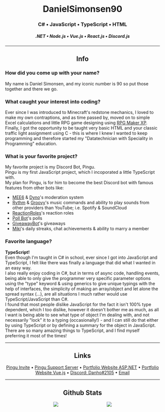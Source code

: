 <div id="DanielSimonsen90-github-content" align="center">

# DanielSimonsen90
### C# • JavaScript • TypeScript • HTML 
##### .NET • Node.js • Vue.js • React.js • Discord.js
    
***

## Info
<div class="qna-answer" align="left">

### How did you come up with your name?
My name is Daniel Simonsen, and my iconic number is 90 so put those together and there we go.

### What caught your interest into coding?
Ever since I was introduced to Minecraft's redstone mechanics, I loved to make my own contraptions, and as time passed by, moved on to simple Excel calculations and little RPG game designing using [RPG Maker XP](https://www.rpgmakerweb.com/products/rpg-maker-xp). <br />
Finally, I got the opportunity to be taught very basic HTML and your classic traffic light assignment using C - this is where I knew I wanted to keep programming and therefore started my "Datatechnician with Speciality in Programming" education.

### What is your favorite project?
My favorite project is my Discord Bot, Pingu. <br />
Pingu is my first JavaScript project, which I incoporated a little TypeScript with. <br />
My plan for Pingu, is for him to become the best Discord bot with famous features from other bots like:
* [MEE6](https://mee6.xyz/dashboard) & [Dyno](https://dyno.gg/account)'s moderation system
* [Rythm](https://rythm.fm/) & [Groovy](https://groovy.bot/)'s music commands and ability to play sounds from other providers than YouTube; i.e. Spotify & SoundCloud
* [ReactionRoles](https://top.gg/bot/550613223733329920)'s reaction roles
* [Poll Bot](https://top.gg/bot/pollbot)'s polls
* [GiveawayBot](https://giveawaybot.party/)'s giveaways
* [Miki](https://top.gg/bot/miki)'s daily streaks, chat achievements & ability to marry a member

### Favorite language?
**TypeScript!** <br />
Even though I'm taught in C# in school, ever since I got into JavaScript and TypeScript, I felt like there was finally a language that did what I wanted in an easy way.  <br />
I also really enjoy coding in C#, but in terms of async code, handling events, being able to only give the programmer very specific parameter options using the "type" keyword & using generics to give unique typings with the help of interfaces, the simplicity of making an array/object and let alone the spread syntax (...), are all situations I much rather would use TypeScript/JavaScript than C#.  <br />
I found that most people dislike JavaScript for the fact it isn't 100% type dependent, which I too dislike, however it doesn't bother me as much, as all I want is being able to see what type of object I'm dealing with, and not necessarily "lock" it to a typing (occasionally!) - and I can still do that either by using TypeScript or by defining a summary for the object in JavaScript.<br />
There are so many amazing things to TypeScript, and I find myself preferring it most of the times!
</div>

***

## Links
<div class="DanielSimonsen90-links">
    <a href="https://discord.com/api/oauth2/authorize?client_id=562176550674366464&permissions=8&scope=applications.commands%20bot">Pingu Invite</a> • 
    <a href="https://discord.gg/gbxRV4Ekvh">Pingu Support Server</a> • 
    <a href="https://danhosaurportfolio.azurewebsites.net/">Portfolio Website ASP.NET</a> • 
    <a href="https://danhosaurportfolioii.netlify.app/">Portfolio Website Vue.js</a> • 
    <a href="https://discord.com/channels/@me/245572699894710272">Discord: Danho#2105</a> • 
    <a href="mailto:danielsimonsen90@gmail.com">Email</a>
</div>

***

## Github Stats
<div style="display: flex; justify-content: space-evenly">
  <img id="DanielSimonsen90-activity" align="center" src="https://github-readme-stats.vercel.app/api?username=danielsimonsen90&show_icons=true&count_private=true&hide_border=true&icon_color=E0E0E0&bg_color=121821&title_color=FF5132&text_color=C1C1C1"/>
    <img id="danielsimonsen90-languages" align="center" src="https://github-readme-stats.vercel.app/api/top-langs/?username=danielsimonsen90&show_icons=true&count_private=true&hide_border=true&icon_color=E0E0E0&bg_color=121821&title_color=FF5132&text_color=C1C1C1&layout=compact" />
</div>
    
</div>

